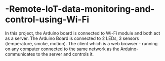 # -Remote-IoT-data-monitoring-and-control-using-Wi-Fi
In this project, the Arduino board is connected to Wi-Fi module and both act as a server. The Arduino Board is connected to 2 LEDs, 3 sensors (temperature, smoke, motion). The client which is a web browser - running on any computer connected to the same network as the Arduino- communicates to the server and controls it.
